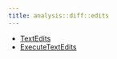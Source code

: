 ```yaml
---
title: analysis::diff::edits
---
```



   * [TextEdits](../../../../Library/analysis/diff/edits/TextEdits.md)
   * [ExecuteTextEdits](../../../../Library/analysis/diff/edits/ExecuteTextEdits.md)